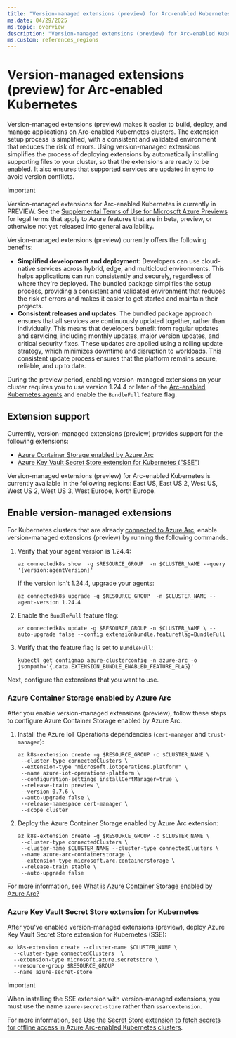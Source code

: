 ```yaml
---
title: "Version-managed extensions (preview) for Arc-enabled Kubernetes"
ms.date: 04/29/2025
ms.topic: overview
description: "Version-managed extensions (preview) for Arc-enabled Kubernetes adds efficiency by helping your extensions work better together."
ms.custom: references_regions
---
```


# Version-managed extensions (preview) for Arc-enabled Kubernetes

Version-managed extensions (preview) makes it easier to build, deploy, and manage applications on Arc-enabled Kubernetes clusters. The extension setup process is simplified, with a consistent and validated environment that reduces the risk of errors. Using version-managed extensions simplifies the process of deploying extensions by automatically installing supporting files to your cluster, so that the extensions are ready to be enabled. It also ensures that supported services are updated in sync to avoid version conflicts.

> [!IMPORTANT]
> Version-managed extensions for Arc-enabled Kubernetes is currently in PREVIEW.
> See the [Supplemental Terms of Use for Microsoft Azure Previews](https://azure.microsoft.com/support/legal/preview-supplemental-terms/) for legal terms that apply to Azure features that are in beta, preview, or otherwise not yet released into general availability.

Version-managed extensions (preview) currently offers the following benefits:

- **Simplified development and deployment**: Developers can use cloud-native services across hybrid, edge, and multicloud environments. This helps applications can run consistently and securely, regardless of where they're deployed. The bundled package simplifies the setup process, providing a consistent and validated environment that reduces the risk of errors and makes it easier to get started and maintain their projects.
- **Consistent releases and updates**: The bundled package approach ensures that all services are continuously updated together, rather than individually. This means that developers benefit from regular updates and servicing, including monthly updates, major version updates, and critical security fixes. These updates are applied using a rolling update strategy, which minimizes downtime and disruption to workloads. This consistent update process ensures that the platform remains secure, reliable, and up to date.

During the preview period, enabling version-managed extensions on your cluster requires you to use version 1.24.4 or later of the [Arc-enabled Kubernetes agents](release-notes.md) and enable the `BundleFull` feature flag.

## Extension support

Currently, version-managed extensions (preview) provides support for the following extensions:

- [Azure Container Storage enabled by Azure Arc](/azure/azure-arc/container-storage/overview)
- [Azure Key Vault Secret Store extension for Kubernetes ("SSE")](/azure/azure-arc/kubernetes/secret-store-extension?tabs=arc-k8s)

Version-managed extensions (preview) for Arc-enabled Kubernetes is currently available in the following regions: East US, East US 2, West US, West US 2, West US 3, West Europe, North Europe.

## Enable version-managed extensions

For Kubernetes clusters that are already [connected to Azure Arc](quickstart-connect-cluster.md), enable version-managed extensions (preview) by running the following commands.

1. Verify that your agent version is 1.24.4:

   `az connectedk8s show  -g $RESOURCE_GROUP  -n $CLUSTER_NAME --query '{version:agentVersion}'`

   If the version isn't 1.24.4, upgrade your agents:

   `az connectedk8s upgrade -g $RESOURCE_GROUP  -n $CLUSTER_NAME --agent-version 1.24.4`

1. Enable the `BundleFull` feature flag:

   `az connectedk8s update -g $RESOURCE_GROUP -n $CLUSTER_NAME \ --auto-upgrade false --config extensionbundle.featureflag=BundleFull`

1. Verify that the feature flag is set to `BundleFull`:

   `kubectl get configmap azure-clusterconfig -n azure-arc -o jsonpath='{.data.EXTENSION_BUNDLE_ENABLED_FEATURE_FLAG}'`

Next, configure the extensions that you want to use.

### Azure Container Storage enabled by Azure Arc

After you enable version-managed extensions (preview), follow these steps to configure Azure Container Storage enabled by Azure Arc.

1. Install the Azure IoT Operations dependencies (`cert-manager` and `trust-manager`):

   ```azurecli
   az k8s-extension create -g $RESOURCE_GROUP -c $CLUSTER_NAME \
    --cluster-type connectedClusters \
    --extension-type "microsoft.iotoperations.platform" \
    --name azure-iot-operations-platform \
    --configuration-settings installCertManager=true \
    --release-train preview \
    --version 0.7.6 \
    --auto-upgrade false \
    --release-namespace cert-manager \
    --scope cluster
   ```

1. Deploy the Azure Container Storage enabled by Azure Arc extension:

   ```azurecli
   az k8s-extension create -g $RESOURCE_GROUP -c $CLUSTER_NAME \
    --cluster-type connectedClusters \
    --cluster-name $CLUSTER_NAME --cluster-type connectedClusters \
    --name azure-arc-containerstorage \
    --extension-type microsoft.arc.containerstorage \
    --release-train stable \
    --auto-upgrade false
   ```

For more information, see [What is Azure Container Storage enabled by Azure Arc?](/azure/azure-arc/container-storage/overview)

### Azure Key Vault Secret Store extension for Kubernetes

After you've enabled version-managed extensions (preview), deploy Azure Key Vault Secret Store extension for Kubernetes (SSE):

```azurecli
az k8s-extension create --cluster-name $CLUSTER_NAME \ 
  --cluster-type connectedClusters  \ 
  --extension-type microsoft.azure.secretstore \ 
  --resource-group $RESOURCE_GROUP
  --name azure-secret-store 
```

> [!IMPORTANT]
> When installing the SSE extension with version-managed extensions, you must use the name `azure-secret-store` rather than `ssarcextension`.

For more information, see [Use the Secret Store extension to fetch secrets for offline access in Azure Arc-enabled Kubernetes clusters](/azure/azure-arc/kubernetes/secret-store-extension?tabs=arc-k8s).